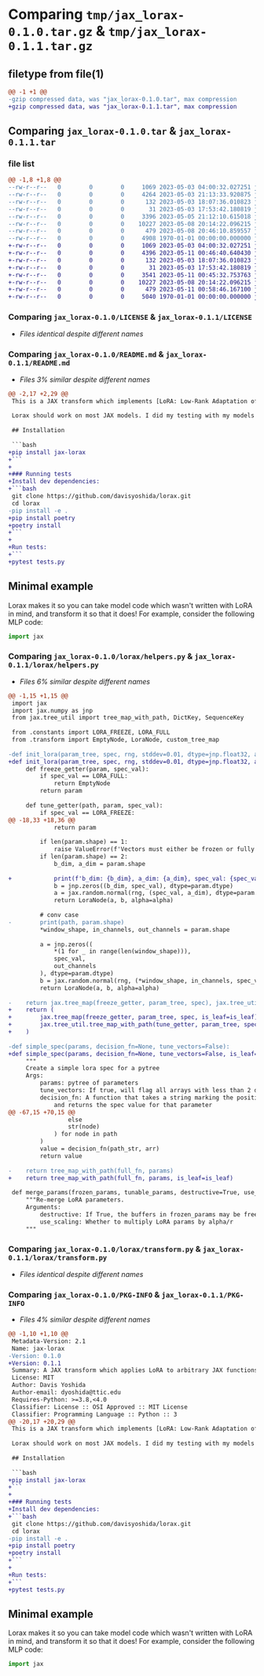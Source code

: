 # Comparing `tmp/jax_lorax-0.1.0.tar.gz` & `tmp/jax_lorax-0.1.1.tar.gz`

## filetype from file(1)

```diff
@@ -1 +1 @@
-gzip compressed data, was "jax_lorax-0.1.0.tar", max compression
+gzip compressed data, was "jax_lorax-0.1.1.tar", max compression
```

## Comparing `jax_lorax-0.1.0.tar` & `jax_lorax-0.1.1.tar`

### file list

```diff
@@ -1,8 +1,8 @@
--rw-r--r--   0        0        0     1069 2023-05-03 04:00:32.027251 jax_lorax-0.1.0/LICENSE
--rw-r--r--   0        0        0     4264 2023-05-03 21:13:33.920875 jax_lorax-0.1.0/README.md
--rw-r--r--   0        0        0      132 2023-05-03 18:07:36.010823 jax_lorax-0.1.0/lorax/__init__.py
--rw-r--r--   0        0        0       31 2023-05-03 17:53:42.180819 jax_lorax-0.1.0/lorax/constants.py
--rw-r--r--   0        0        0     3396 2023-05-05 21:12:10.615018 jax_lorax-0.1.0/lorax/helpers.py
--rw-r--r--   0        0        0    10227 2023-05-08 20:14:22.096215 jax_lorax-0.1.0/lorax/transform.py
--rw-r--r--   0        0        0      479 2023-05-08 20:46:10.859557 jax_lorax-0.1.0/pyproject.toml
--rw-r--r--   0        0        0     4908 1970-01-01 00:00:00.000000 jax_lorax-0.1.0/PKG-INFO
+-rw-r--r--   0        0        0     1069 2023-05-03 04:00:32.027251 jax_lorax-0.1.1/LICENSE
+-rw-r--r--   0        0        0     4396 2023-05-11 00:46:40.640430 jax_lorax-0.1.1/README.md
+-rw-r--r--   0        0        0      132 2023-05-03 18:07:36.010823 jax_lorax-0.1.1/lorax/__init__.py
+-rw-r--r--   0        0        0       31 2023-05-03 17:53:42.180819 jax_lorax-0.1.1/lorax/constants.py
+-rw-r--r--   0        0        0     3541 2023-05-11 00:45:32.753763 jax_lorax-0.1.1/lorax/helpers.py
+-rw-r--r--   0        0        0    10227 2023-05-08 20:14:22.096215 jax_lorax-0.1.1/lorax/transform.py
+-rw-r--r--   0        0        0      479 2023-05-11 00:58:46.167100 jax_lorax-0.1.1/pyproject.toml
+-rw-r--r--   0        0        0     5040 1970-01-01 00:00:00.000000 jax_lorax-0.1.1/PKG-INFO
```

### Comparing `jax_lorax-0.1.0/LICENSE` & `jax_lorax-0.1.1/LICENSE`

 * *Files identical despite different names*

### Comparing `jax_lorax-0.1.0/README.md` & `jax_lorax-0.1.1/README.md`

 * *Files 3% similar despite different names*

```diff
@@ -2,17 +2,29 @@
 This is a JAX transform which implements [LoRA: Low-Rank Adaptation of Large Language Models](https://arxiv.org/abs/2106.09685). LoRA replaces operations like `Wx` with `(W + BA)x` where `A` and `B` are skinny rectangular matrices. You can then train only `A` and `B`, and leave `W` frozen, which dramatically reduces the amount of memory needed for things like optimizer states.
 
 Lorax should work on most JAX models. I did my testing with my models which use Haiku, and you can find an example of applying it to a HuggingFace Flax model in the [examples directory(examples/).
 
 ## Installation 
 
 ```bash
+pip install jax-lorax
+```
+
+### Running tests
+Install dev dependencies:
+```bash
 git clone https://github.com/davisyoshida/lorax.git
 cd lorax
-pip install -e .
+pip install poetry
+poetry install
+```
+
+Run tests:
+```
+pytest tests.py
 ```
 
 ## Minimal example
 Lorax makes it so you can take model code which wasn't written with LoRA in mind, and transform it so that it does! For example, consider the following MLP code:
 
 ```python
 import jax
```

### Comparing `jax_lorax-0.1.0/lorax/helpers.py` & `jax_lorax-0.1.1/lorax/helpers.py`

 * *Files 6% similar despite different names*

```diff
@@ -1,15 +1,15 @@
 import jax
 import jax.numpy as jnp
 from jax.tree_util import tree_map_with_path, DictKey, SequenceKey
 
 from .constants import LORA_FREEZE, LORA_FULL
 from .transform import EmptyNode, LoraNode, custom_tree_map
 
-def init_lora(param_tree, spec, rng, stddev=0.01, dtype=jnp.float32, alpha=1.):
+def init_lora(param_tree, spec, rng, stddev=0.01, dtype=jnp.float32, alpha=1., is_leaf=None):
     def freeze_getter(param, spec_val):
         if spec_val == LORA_FULL:
             return EmptyNode
         return param
 
     def tune_getter(path, param, spec_val):
         if spec_val == LORA_FREEZE:
@@ -18,33 +18,36 @@
             return param
 
         if len(param.shape) == 1:
             raise ValueError(f'Vectors must either be frozen or fully tuned, but got spec value {spec} for param with path {path}')
         if len(param.shape) == 2:
             b_dim, a_dim = param.shape
 
+            print(f'b_dim: {b_dim}, a_dim: {a_dim}, spec_val: {spec_val}')
             b = jnp.zeros((b_dim, spec_val), dtype=param.dtype)
             a = jax.random.normal(rng, (spec_val, a_dim), dtype=param.dtype) * stddev
             return LoraNode(a, b, alpha=alpha)
 
         # conv case
-        print(path, param.shape)
         *window_shape, in_channels, out_channels = param.shape
 
         a = jnp.zeros((
             *(1 for _ in range(len(window_shape))),
             spec_val,
             out_channels
         ), dtype=param.dtype)
         b = jax.random.normal(rng, (*window_shape, in_channels, spec_val), dtype=param.dtype) * stddev
         return LoraNode(a, b, alpha=alpha)
 
-    return jax.tree_map(freeze_getter, param_tree, spec), jax.tree_util.tree_map_with_path(tune_getter, param_tree, spec)
+    return (
+        jax.tree_map(freeze_getter, param_tree, spec, is_leaf=is_leaf),
+        jax.tree_util.tree_map_with_path(tune_getter, param_tree, spec, is_leaf=is_leaf)
+    )
 
-def simple_spec(params, decision_fn=None, tune_vectors=False):
+def simple_spec(params, decision_fn=None, tune_vectors=False, is_leaf=None):
     """
     Create a simple lora spec for a pytree
     Args:
         params: pytree of parameters
         tune_vectors: If true, will flag all arrays with less than 2 dimensions for tuning
         decision_fn: A function that takes a string marking the position in the tree and the parameter,
             and returns the spec value for that parameter
@@ -67,15 +70,15 @@
                 else
                 str(node)
             ) for node in path
         )
         value = decision_fn(path_str, arr)
         return value
 
-    return tree_map_with_path(full_fn, params)
+    return tree_map_with_path(full_fn, params, is_leaf=is_leaf)
 
 def merge_params(frozen_params, tunable_params, destructive=True, use_scaling=True):
     """Re-merge LoRA parameters.
     Arguments:
         destructive: If True, the buffers in frozen_params may be freed to save memory.
         use_scaling: Whether to multiply LoRA params by alpha/r
     """
```

### Comparing `jax_lorax-0.1.0/lorax/transform.py` & `jax_lorax-0.1.1/lorax/transform.py`

 * *Files identical despite different names*

### Comparing `jax_lorax-0.1.0/PKG-INFO` & `jax_lorax-0.1.1/PKG-INFO`

 * *Files 4% similar despite different names*

```diff
@@ -1,10 +1,10 @@
 Metadata-Version: 2.1
 Name: jax-lorax
-Version: 0.1.0
+Version: 0.1.1
 Summary: A JAX transform which applies LoRA to arbitrary JAX functions/models
 License: MIT
 Author: Davis Yoshida
 Author-email: dyoshida@ttic.edu
 Requires-Python: >=3.8,<4.0
 Classifier: License :: OSI Approved :: MIT License
 Classifier: Programming Language :: Python :: 3
@@ -20,17 +20,29 @@
 This is a JAX transform which implements [LoRA: Low-Rank Adaptation of Large Language Models](https://arxiv.org/abs/2106.09685). LoRA replaces operations like `Wx` with `(W + BA)x` where `A` and `B` are skinny rectangular matrices. You can then train only `A` and `B`, and leave `W` frozen, which dramatically reduces the amount of memory needed for things like optimizer states.
 
 Lorax should work on most JAX models. I did my testing with my models which use Haiku, and you can find an example of applying it to a HuggingFace Flax model in the [examples directory(examples/).
 
 ## Installation 
 
 ```bash
+pip install jax-lorax
+```
+
+### Running tests
+Install dev dependencies:
+```bash
 git clone https://github.com/davisyoshida/lorax.git
 cd lorax
-pip install -e .
+pip install poetry
+poetry install
+```
+
+Run tests:
+```
+pytest tests.py
 ```
 
 ## Minimal example
 Lorax makes it so you can take model code which wasn't written with LoRA in mind, and transform it so that it does! For example, consider the following MLP code:
 
 ```python
 import jax
```

